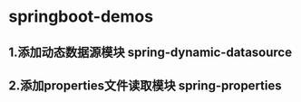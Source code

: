 # springboot-demos
## 1.添加动态数据源模块 spring-dynamic-datasource
## 2.添加properties文件读取模块 spring-properties
